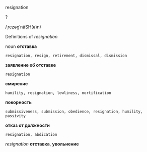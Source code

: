 resignation

?

/ˌrezəɡˈnāSH(ə)n/

Definitions of _resignation_

noun
**отставка**

    resignation, resign, retirement, dismissal, dismission
**заявление об отставке**

    resignation
**смирение**

    humility, resignation, lowliness, mortification
**покорность**

    submissiveness, submission, obedience, resignation, humility, passivity
**отказ от должности**

    resignation, abdication

_resignation_
**отставка**, **увольнение**